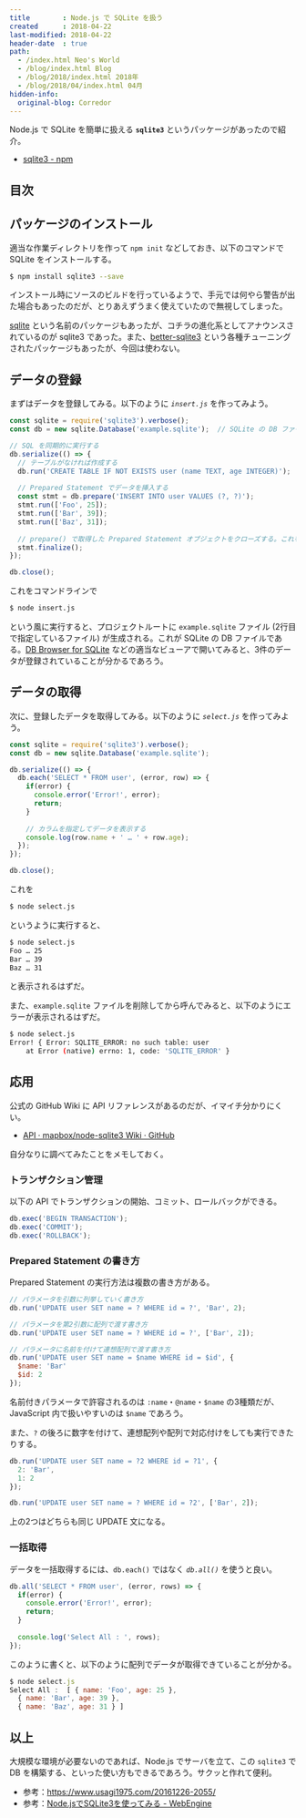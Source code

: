 ```yaml
---
title        : Node.js で SQLite を扱う
created      : 2018-04-22
last-modified: 2018-04-22
header-date  : true
path:
  - /index.html Neo's World
  - /blog/index.html Blog
  - /blog/2018/index.html 2018年
  - /blog/2018/04/index.html 04月
hidden-info:
  original-blog: Corredor
---
```


Node.js で SQLite を簡単に扱える **`sqlite3`** というパッケージがあったので紹介。

- [sqlite3 - npm](https://www.npmjs.com/package/sqlite3)

## 目次

## パッケージのインストール

適当な作業ディレクトリを作って `npm init` などしておき、以下のコマンドで SQLite をインストールする。

```bash
$ npm install sqlite3 --save
```

インストール時にソースのビルドを行っているようで、手元では何やら警告が出た場合もあったのだが、とりあえずうまく使えていたので無視してしまった。

[sqlite](https://www.npmjs.com/package/sqlite) という名前のパッケージもあったが、コチラの進化系としてアナウンスされているのが sqlite3 であった。また、[better-sqlite3](https://www.npmjs.com/package/better-sqlite3) という各種チューニングされたパッケージもあったが、今回は使わない。

## データの登録

まずはデータを登録してみる。以下のように _`insert.js`_ を作ってみよう。

```javascript
const sqlite = require('sqlite3').verbose();
const db = new sqlite.Database('example.sqlite');  // SQLite の DB ファイル名

// SQL を同期的に実行する
db.serialize(() => {
  // テーブルがなければ作成する
  db.run('CREATE TABLE IF NOT EXISTS user (name TEXT, age INTEGER)');
  
  // Prepared Statement でデータを挿入する
  const stmt = db.prepare('INSERT INTO user VALUES (?, ?)');
  stmt.run(['Foo', 25]);
  stmt.run(['Bar', 39]);
  stmt.run(['Baz', 31]);
  
  // prepare() で取得した Prepared Statement オブジェクトをクローズする。これをコールしないとエラーになる
  stmt.finalize();
});

db.close();
```

これをコマンドラインで

```bash
$ node insert.js
```

という風に実行すると、プロジェクトルートに `example.sqlite` ファイル (2行目で指定しているファイル) が生成される。これが SQLite の DB ファイルである。[DB Browser for SQLite](http://sqlitebrowser.org/) などの適当なビューアで開いてみると、3件のデータが登録されていることが分かるであろう。

## データの取得

次に、登録したデータを取得してみる。以下のように _`select.js`_ を作ってみよう。

```javascript
const sqlite = require('sqlite3').verbose();
const db = new sqlite.Database('example.sqlite');

db.serialize(() => {
  db.each('SELECT * FROM user', (error, row) => {
    if(error) {
      console.error('Error!', error);
      return;
    }
    
    // カラムを指定してデータを表示する
    console.log(row.name + ' … ' + row.age);
  });
});

db.close();
```

これを

```bash
$ node select.js
```

というように実行すると、

```bash
$ node select.js
Foo … 25
Bar … 39
Baz … 31
```

と表示されるはずだ。

また、`example.sqlite` ファイルを削除してから呼んでみると、以下のようにエラーが表示されるはずだ。

```bash
$ node select.js
Error! { Error: SQLITE_ERROR: no such table: user
    at Error (native) errno: 1, code: 'SQLITE_ERROR' }
```

## 応用

公式の GitHub Wiki に API リファレンスがあるのだが、イマイチ分かりにくい。

- [API · mapbox/node-sqlite3 Wiki · GitHub](https://github.com/mapbox/node-sqlite3/wiki/API)

自分なりに調べてみたことをメモしておく。

### トランザクション管理

以下の API でトランザクションの開始、コミット、ロールバックができる。

```javascript
db.exec('BEGIN TRANSACTION');
db.exec('COMMIT');
db.exec('ROLLBACK');
```

### Prepared Statement の書き方

Prepared Statement の実行方法は複数の書き方がある。

```javascript
// パラメータを引数に列挙していく書き方
db.run('UPDATE user SET name = ? WHERE id = ?', 'Bar', 2);

// パラメータを第2引数に配列で渡す書き方
db.run('UPDATE user SET name = ? WHERE id = ?', ['Bar', 2]);

// パラメータに名前を付けて連想配列で渡す書き方
db.run('UPDATE user SET name = $name WHERE id = $id', {
  $name: 'Bar'
  $id: 2
});
```

名前付きパラメータで許容されるのは `:name`・`@name`・`$name` の3種類だが、JavaScript 内で扱いやすいのは `$name` であろう。

また、`?` の後ろに数字を付けて、連想配列や配列で対応付けをしても実行できたりする。

```javascript
db.run('UPDATE user SET name = ?2 WHERE id = ?1', {
  2: 'Bar',
  1: 2
});

db.run('UPDATE user SET name = ? WHERE id = ?2', ['Bar', 2]);
```

上の2つはどちらも同じ UPDATE 文になる。

### 一括取得

データを一括取得するには、`db.each()` ではなく _`db.all()`_ を使うと良い。

```javascript
db.all('SELECT * FROM user', (error, rows) => {
  if(error) {
    console.error('Error!', error);
    return;
  }
  
  console.log('Select All : ', rows);
});
```

このように書くと、以下のように配列でデータが取得できていることが分かる。

```javascript
$ node select.js
Select All :  [ { name: 'Foo', age: 25 },
  { name: 'Bar', age: 39 },
  { name: 'Baz', age: 31 } ]
```

## 以上

大規模な環境が必要ないのであれば、Node.js でサーバを立て、この `sqlite3` で DB を構築する、といった使い方もできるであろう。サクッと作れて便利。

- 参考：<https://www.usagi1975.com/20161226-2055/>
- 参考：[Node.jsでSQLite3を使ってみる - WebEngine](http://web-engine.hatenadiary.com/entry/20170315/1489550428)
